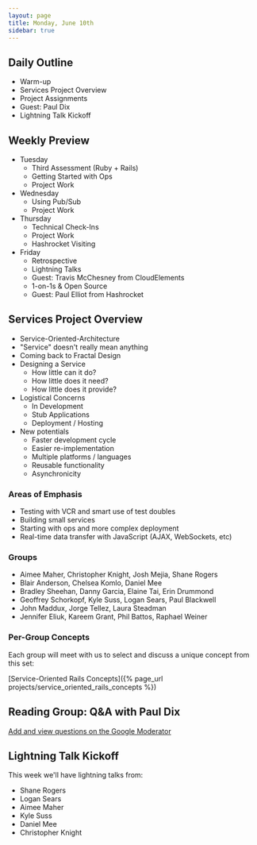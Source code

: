 ```yaml
---
layout: page
title: Monday, June 10th
sidebar: true
---
```


## Daily Outline

* Warm-up
* Services Project Overview
* Project Assignments
* Guest: Paul Dix
* Lightning Talk Kickoff

## Weekly Preview

* Tuesday
  * Third Assessment (Ruby + Rails)
  * Getting Started with Ops
  * Project Work
* Wednesday
  * Using Pub/Sub
  * Project Work
* Thursday
  * Technical Check-Ins
  * Project Work
  * Hashrocket Visiting
* Friday
  * Retrospective
  * Lightning Talks
  * Guest: Travis McChesney from CloudElements
  * 1-on-1s & Open Source
  * Guest: Paul Elliot from Hashrocket

## Services Project Overview

* Service-Oriented-Architecture
* "Service" doesn't really mean anything
* Coming back to Fractal Design
* Designing a Service
  * How little can it do?
  * How little does it need?
  * How little does it provide?
* Logistical Concerns
  * In Development
  * Stub Applications
  * Deployment / Hosting
* New potentials
  * Faster development cycle
  * Easier re-implementation
  * Multiple platforms / languages
  * Reusable functionality
  * Asynchronicity 

### Areas of Emphasis

* Testing with VCR and smart use of test doubles
* Building small services
* Starting with ops and more complex deployment
* Real-time data transfer with JavaScript (AJAX, WebSockets, etc)

### Groups

* Aimee Maher, Christopher Knight, Josh Mejia, Shane Rogers
* Blair Anderson, Chelsea Komlo, Daniel Mee
* Bradley Sheehan, Danny Garcia, Elaine Tai, Erin Drummond
* Geoffrey Schorkopf, Kyle Suss, Logan Sears, Paul Blackwell
* John Maddux, Jorge Tellez, Laura Steadman
* Jennifer Eliuk, Kareem Grant, Phil Battos, Raphael Weiner

### Per-Group Concepts

Each group will meet with us to select and discuss a unique concept from this set:

[Service-Oriented Rails Concepts]({% page_url projects/service_oriented_rails_concepts %})

## Reading Group: Q&A with Paul Dix

[Add and view questions on the Google Moderator](https://www.google.com/moderator/#15/e=20b7e6&t=20b7e6.40)

## Lightning Talk Kickoff

This week we'll have lightning talks from:

* Shane Rogers
* Logan Sears
* Aimee Maher
* Kyle Suss
* Daniel Mee
* Christopher Knight
